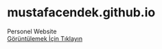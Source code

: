 # mustafacendek.github.io
Personel Website  
[Görüntülemek İçin Tıklayın](mustafacendek.github.io "Mustafa Birkan Çendek")
